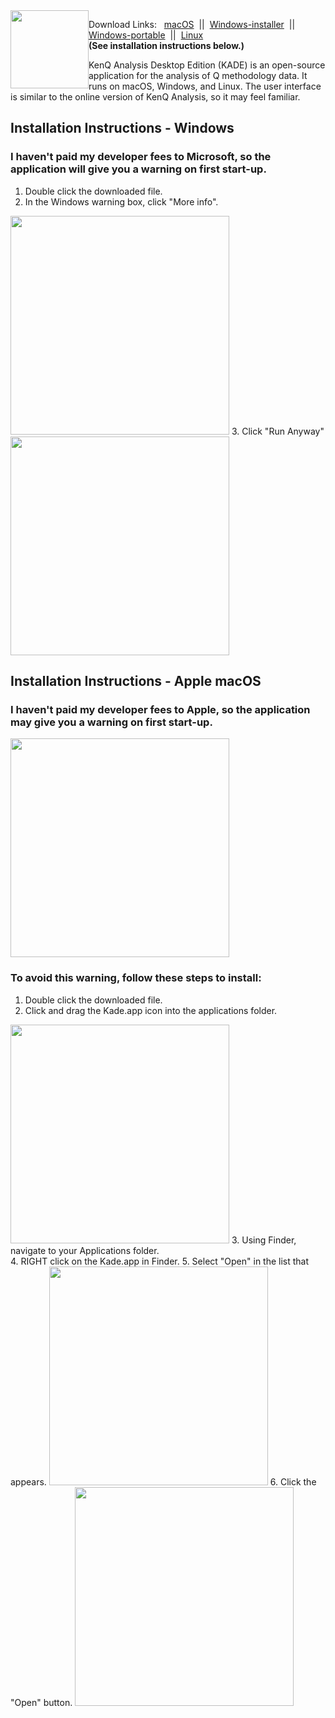 <img style="float: left;" src="https://github.com/shawnbanasick/kade/blob/master/gifs/heroImage.png" height="125"/>  

Download Links: &nbsp; [macOS](https://github.com/shawnbanasick/kade/releases/download/v0.0.1-beta/KADE-0.0.1.dmg) &nbsp;||&nbsp;
[Windows-installer](https://github.com/shawnbanasick/kade/releases/download/v0.0.1-beta/KADE.Setup.0.0.1.exe) &nbsp;||&nbsp;
[Windows-portable](https://github.com/shawnbanasick/kade/releases/download/v0.0.1-beta/KADE.0.0.1.exe) &nbsp;||&nbsp;
[Linux](https://github.com/shawnbanasick/kade/releases/download/v0.0.1-beta/kade-0.0.1-x86_64.AppImage)<br/>
<strong>(See installation instructions below.)</strong>


KenQ Analysis Desktop Edition (KADE) is an open-source application for the analysis of Q methodology data. It runs on macOS, Windows, and Linux. The user interface is similar to the online version of KenQ Analysis, so it may feel familiar. 



## Installation Instructions - Windows
### I haven't paid my developer fees to Microsoft, so the application will give you a warning on first start-up.
1. Double click the downloaded file.
2. In the Windows warning box, click "More info".
<img src="https://github.com/shawnbanasick/kade/blob/master/gifs/winWarn.PNG" width="350" />
3. Click "Run Anyway"
<img src="https://github.com/shawnbanasick/kade/blob/master/gifs/winOpen.PNG" width="350">




## Installation Instructions - Apple macOS
### I haven't paid my developer fees to Apple, so the application may give you a warning on first start-up.

<img src="https://github.com/shawnbanasick/kade/blob/master/gifs/macWarn.png" width="350">
<br/>

### To avoid this warning, follow these steps to install:

1. Double click the downloaded file.
2. Click and drag the Kade.app icon into the applications folder.
<img src="https://github.com/shawnbanasick/kade/blob/master/gifs/iconDrag.png" width="350" />
3. Using Finder, navigate to your Applications folder.<br/>
4. RIGHT click on the Kade.app in Finder.
5. Select "Open" in the list that appears.
<img src="https://github.com/shawnbanasick/kade/blob/master/gifs/openSelect.png" width="350" />
6. Click the "Open" button.
<img src="https://github.com/shawnbanasick/kade/blob/master/gifs/openButtonMac.png" width="350" />




